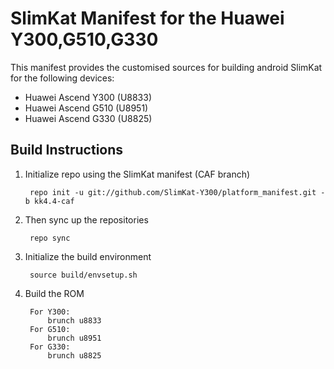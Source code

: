 SlimKat Manifest for the Huawei Y300,G510,G330
==============================================

This manifest provides the customised sources for building android SlimKat for the following devices:

  - Huawei Ascend Y300 (U8833)
  - Huawei Ascend G510 (U8951)
  - Huawei Ascend G330 (U8825)

Build Instructions
------------------

1. Initialize repo using the SlimKat manifest (CAF branch)
    
        repo init -u git://github.com/SlimKat-Y300/platform_manifest.git -b kk4.4-caf

2. Then sync up the repositories
 
        repo sync

3. Initialize the build environment

        source build/envsetup.sh
    
4. Build the ROM

        For Y300:
            brunch u8833
        For G510:
            brunch u8951
        For G330:
            brunch u8825
